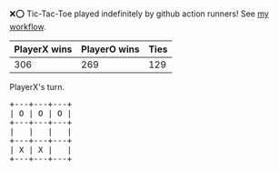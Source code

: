 :x::o: Tic-Tac-Toe played indefinitely by github action runners! See [my workflow](.github/workflows/play.yaml).

|PlayerX wins|PlayerO wins|Ties|
|-|-|-|
|306|269|129|

PlayerX's turn.

<pre>
+---+---+---+
| O | O | O |
+---+---+---+
|   |   |   |
+---+---+---+
| X | X |   |
+---+---+---+
</pre>